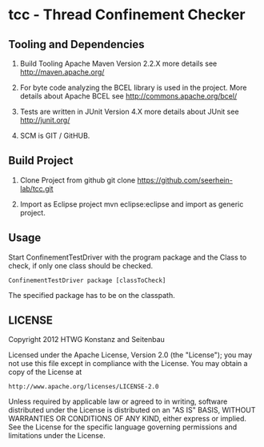 # tcc - Thread Confinement Checker


## Tooling and Dependencies

 1. Build Tooling Apache Maven Version 2.2.X more details see http://maven.apache.org/

 2. For byte code analyzing the BCEL library is used in the project. 
    More details about Apache BCEL see http://commons.apache.org/bcel/
	
 3. Tests are written in JUnit Version 4.X more details about JUnit see http://junit.org/
 
 4. SCM is GIT / GitHUB.
 
## Build Project

 1. Clone Project from github git clone https://github.com/seerhein-lab/tcc.git
 
 2. Import as Eclipse project mvn eclipse:eclipse and import as generic project. 
 
## Usage

Start ConfinementTestDriver with the program package and the Class to check, if only one class should be checked.

	ConfinementTestDriver package [classToCheck]
	
The specified package has to be on the classpath.


## LICENSE 
 
 Copyright 2012 HTWG Konstanz and Seitenbau

Licensed under the Apache License, Version 2.0 (the "License");
you may not use this file except in compliance with the License.
You may obtain a copy of the License at

    http://www.apache.org/licenses/LICENSE-2.0

Unless required by applicable law or agreed to in writing, software
distributed under the License is distributed on an "AS IS" BASIS,
WITHOUT WARRANTIES OR CONDITIONS OF ANY KIND, either express or implied.
See the License for the specific language governing permissions and
limitations under the License.
